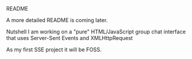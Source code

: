README

A more detailed README is coming later.

Nutshell I am working on a "pure" HTML/JavaScript group chat interface
that uses Server-Sent Events and XMLHttpRequest

As my first SSE project it will be FOSS.
